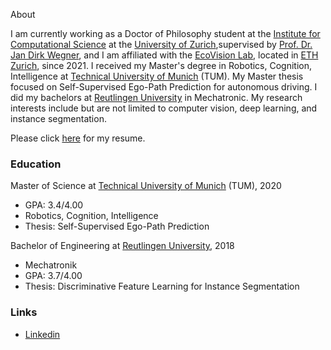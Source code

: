 About

I am currently working as a Doctor of Philosophy student at the [Institute for Computational Science](https://www.ics.uzh.ch/en/) at the [University of Zurich](https://www.uzh.ch/en.html),supervised by [Prof. Dr. Jan Dirk Wegner](https://igp.ethz.ch/personen/person-detail.html?persid=186562), and I am affiliated with the [EcoVision Lab](https://prs.igp.ethz.ch/ecovision.html), located in [ETH Zurich](https://ethz.ch/en.html), since 2021. I received my Master's degree in Robotics, Cognition, Intelligence at [Technical University of Munich](https://www.tum.de/) (TUM). My Master thesis focused on Self-Supervised Ego-Path Prediction for autonomous driving. I did my bachelors at [Reutlingen University](https://www.reutlingen-university.de/home/) in Mechatronic. My research interests include but are not limited to computer vision, deep learning, and instance segmentation.

Please click [here](./Marc_Katzenmaier_CV.pdf) for my resume.

### Education
Master of Science at [Technical University of Munich](https://www.tum.de/) (TUM), 2020
- GPA: 3.4/4.00
- Robotics, Cognition, Intelligence
- Thesis: Self-Supervised Ego-Path Prediction

Bachelor of Engineering at [Reutlingen University](https://www.reutlingen-university.de/home/), 2018
- Mechatronik
- GPA: 3.7/4.00
- Thesis: Discriminative Feature Learning for Instance Segmentation


### Links
- [Linkedin](https://www.linkedin.com/in/marckatzenmaier/)
